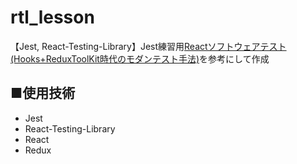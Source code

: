 # rtl_lesson
【Jest, React-Testing-Library】Jest練習用<a href="https://www.udemy.com/course/reacthooksreduxtoolkit/">Reactソフトウェアテスト(Hooks+ReduxToolKit時代のモダンテスト手法)</a>を参考にして作成

## ■使用技術
<ul>
  <li>Jest</li>
  <li>React-Testing-Library</li>
  <li>React</li>
  <li>Redux</li>
</ul>
